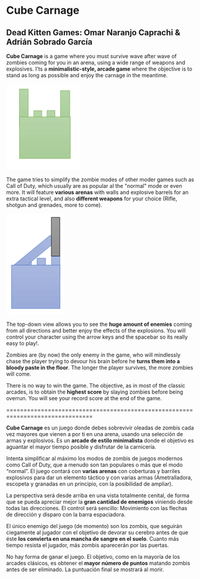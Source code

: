 # Cube Carnage

## Dead Kitten Games: Omar Naranjo Caprachi & Adrián Sobrado García

**Cube Carnage** is a game where you must survive wave after wave of zombies
coming for you in an arena, using a wide range of weapons and explosives.
I'ts a **minimalistic-style, arcade game** where the objective is to stand
as long as possible and enjoy the carnage in the meantime.

![zombie](img/zombie.png "PJ")

The game tries to simplify the zombie modes of other moder games such as
Call of Duty, which usually are as popular al the "normal" mode or even more.
It will feature **various arenas** with walls and explosive barrels for an
extra tactical level, and also **different weapons** for your choice (Rifle, 
shotgun and grenades, more to come).

![PJ](img/pj.png "zombie")

The top-down view allows you to see the **huge amount of enemies** coming from
all directions and better enjoy the effects of the explosions. You will 
control your character using the arrow keys and the spacebar so its
really easy to play!.

Zombies are (by now) the only enemy in the game, who will mindlessly chase
the player trying to devour his brain before he **turns them into a bloody
paste in the floor**. The longer the player survives, the more zombies will come.

There is no way to win the game. The objective, as in most of the classic
arcades, is to obtain the **highest score** by slaying zombies before being
overrun. You will see your record score at the end of the game.

===============================================================================

**Cube Carnage** es un juego donde debes sobrevivir oleadas de zombis cada 
vez mayores que vienen a por ti en una arena, usando una selección de 
armas y explosivos. Es un **arcade de estilo minimalista** donde el objetivo
es aguantar el mayor tiempo posible y disfrutar de la carnicería.

Intenta simplificar al máximo los modos de zombis de juegos modernos
como Call of Duty, que a menudo son tan populares o más que el modo
“normal”. El juego contará con **varias arenas** con coberturas y barriles 
explosivos para dar un elemento táctico y con varias armas (Ametralladora, 
escopeta y granadas en un principio, con la posibilidad de ampliar).

La perspectiva será desde arriba en una vista totalmente cenital, de forma
que se pueda apreciar mejor la **gran cantidad de enemigos** viniendo desde todas
las direcciones. El control será sencillo: Movimiento con las flechas de 
dirección y disparo con la barra espaciadora.

El único enemigo del juego (de momento) son los zombis, que seguirán 
ciegamente al jugador con el objetivo de devorar su cerebro antes de que éste
**los convierta en una mancha de sangre en el suelo**. Cuanto más tiempo resista 
el jugador, más zombis aparecerán por las puertas.

No hay forma de ganar el juego. El objetivo, como en la mayoría de los arcades
clásicos, es obtener el **mayor número de puntos** matando zombis antes de ser 
eliminado. La puntuación final se mostrará al morir.